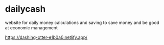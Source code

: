 # dailycash
website for daily money calculations and saving to save money and be good at economic management


https://dashing-otter-e1b0a0.netlify.app/
